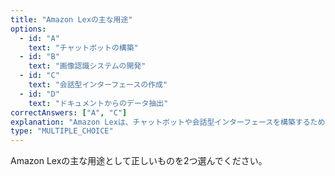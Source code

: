 ```yaml
---
title: "Amazon Lexの主な用途"
options:
  - id: "A"
    text: "チャットボットの構築"
  - id: "B"
    text: "画像認識システムの開発"
  - id: "C"
    text: "会話型インターフェースの作成"
  - id: "D"
    text: "ドキュメントからのデータ抽出"
correctAnswers: ["A", "C"]
explanation: "Amazon Lexは、チャットボットや会話型インターフェースを構築するためのサービスです。自動音声認識（ASR）と自然言語理解（NLU）の機能を提供し、テキストや音声を理解して意図を認識し、対話を行うアプリケーションを作成できます。画像認識システムの開発はAmazon Rekognition、ドキュメントからのデータ抽出はAmazon Textractの機能です。"
type: "MULTIPLE_CHOICE"
---
```


Amazon Lexの主な用途として正しいものを2つ選んでください。